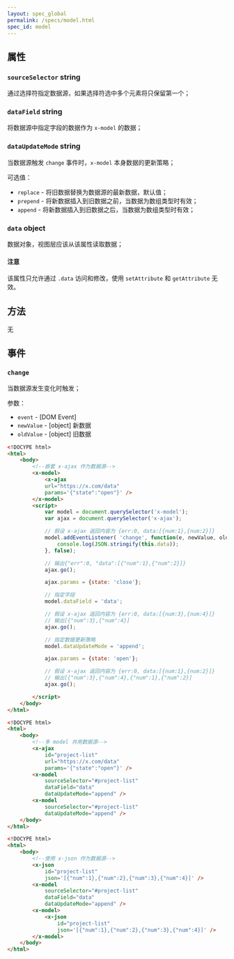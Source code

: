 ```yaml
---
layout: spec_global
permalink: /specs/model.html
spec_id: model
---
```


## 属性

### `sourceSelector` **string**

通过选择符指定数据源，如果选择符选中多个元素将只保留第一个；

### `dataField` **string**

将数据源中指定字段的数据作为 `x-model` 的数据；

### `dataUpdateMode` **string**

当数据源触发 `change` 事件时，`x-model` 本身数据的更新策略；

可选值：

 * `replace` - 将旧数据替换为数据源的最新数据，默认值；
 * `prepend` - 将新数据插入到旧数据之前，当数据为数组类型时有效；
 * `append` - 将新数据插入到旧数据之后，当数据为数组类型时有效；

### `data` **object**

数据对象，视图层应该从该属性读取数据；

<div class="callout callout-danger">
    <h4>注意</h4>
    <p>
        该属性只允许通过 <code>.data</code> 访问和修改，使用 <code>setAttribute</code> 和 <code>getAttribute</code> 无效。
    </p>
</div>

## 方法

无

## 事件

### `change`

当数据源发生变化时触发；

参数：

 * `event` - [DOM Event]
 * `newValue` - [object] 新数据
 * `oldValue` - [object] 旧数据

```html
<!DOCYPE html>
<html>
    <body>
        <!--嵌套 x-ajax 作为数据源-->
        <x-model>
            <x-ajax
            url="https://x.com/data"
            params='{"state":"open"}' />
        </x-model>
        <script>
            var model = document.querySelector('x-model');
            var ajax = document.querySelector('x-ajax');

            // 假设 x-ajax 返回内容为 {err:0, data:[{num:1},{num:2}]}
            model.addEventListener( 'change', function(e, newValue, oldValue) {
                console.log(JSON.stringify(this.data));
            }, false);

            // 输出{"err":0, "data":[{"num":1},{"num":2}]}
            ajax.go();

            ajax.params = {state: 'close'};

            // 指定字段
            model.dataField = 'data';

            // 假设 x-ajax 返回内容为 {err:0, data:[{num:3},{num:4}]}
            // 输出[{"num":3},{"num":4}]
            ajax.go();

            // 指定数据更新策略
            model.dataUpdateMode = 'append';

            ajax.params = {state: 'open'};

            // 假设 x-ajax 返回内容为 {err:0, data:[{num:1},{num:2}]}
            // 输出[{"num":3},{"num":4},{"num":1},{"num":2}]
            ajax.go();

        </script>
    </body>
</html>
```

```html
<!DOCYPE html>
<html>
    <body>
        <!--多 model 共用数据源-->
        <x-ajax 
            id="project-list"
            url="https://x.com/data"
            params='{"state":"open"}' />
        <x-model
            sourceSelector="#project-list"
            dataField="data"
            dataUpdateMode="append" />
        <x-model
            sourceSelector="#project-list"
            dataUpdateMode="append" />
    </body>
</html>
```

```html
<!DOCYPE html>
<html>
    <body>
        <!--使用 x-json 作为数据源-->
        <x-json
            id="project-list"
            json='[{"num":1},{"num":2},{"num":3},{"num":4}]' />
        <x-model
            sourceSelector="#project-list"
            dataField="data"
            dataUpdateMode="append" />
        <x-model>
            <x-json
                id="project-list"
                json='[{"num":1},{"num":2},{"num":3},{"num":4}]' />
        </x-model>
    </body>
</html>
```